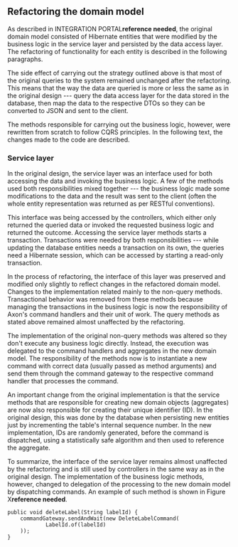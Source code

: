 ## Refactoring the domain model

As described in INTEGRATION PORTAL**reference needed**, the original domain model consisted of Hibernate entities that were modified by the business logic in the service layer and persisted by the data access layer. The refactoring of functionality for each entity is described in the following paragraphs.

The side effect of carrying out the strategy outlined above is that most of the original queries to the system remained unchanged after the refactoring. This means that the way the data are queried is more or less the same as in the original design --- query the data access layer for the data stored in the database, then map the data to the respective DTOs so they can be converted to JSON and sent to the client.

The methods responsible for carrying out the business logic, however, were rewritten from scratch to follow CQRS principles. In the following text, the changes made to the code are described.

### Service layer

In the original design, the service layer was an interface used for both accessing the data and invoking the business logic. A few of the methods used both responsibilities mixed together --- the business logic made some modifications to the data and the result was sent to the client (often the whole entity representation was returned as per RESTful conventions).

This interface was being accessed by the controllers, which either only returned the queried data or invoked the requested business logic and returned the outcome. Accessing the service layer methods starts a transaction. Transactions were needed by both responsibilities --- while updating the database entities needs a transaction on its own, the queries need a Hibernate session, which can be accessed by starting a read-only transaction.

In the process of refactoring, the interface of this layer was preserved and modified only slightly to reflect changes in the refactored domain model. Changes to the implementation related mainly to the non-query methods. Transactional behavior was removed from these methods because managing the transactions in the business logic is now the responsibility of Axon's command handlers and their unit of work. The query methods as stated above remained almost unaffected by the refactoring.

The implementation of the original non-query methods was altered so they don't execute any business logic directly. Instead, the execution was delegated to the command handlers and aggregates in the new domain model. The responsibility of the methods now is to instantiate a new command with correct data (usually passed as method arguments) and send them through the command gateway to the respective command handler that processes the command. 

An important change from the original implementation is that the service methods that are responsible for creating new domain objects (aggregates) are now also responsible for creating their unique identifier (ID). In the original design, this was done by the database when persisting new entities just by incrementing the table's internal sequence number. In the new implementation, IDs are randomly generated, before the command is dispatched, using a statistically safe algorithm and then used to reference the aggregate.

To summarize, the interface of the service layer remains almost unaffected by the refactoring and is still used by controllers in the same way as in the original design. The implementation of the business logic methods, however, changed to delegation of the processing to the new domain model by dispatching commands. An example of such method is shown in Figure X**reference needed**.

    public void deleteLabel(String labelId) {
        commandGateway.sendAndWait(new DeleteLabelCommand(
                LabelId.of(labelId)
        ));
    }

